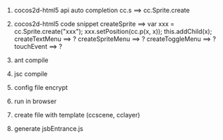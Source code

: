 1. cocos2d-html5 api auto completion
	cc.s ==> cc.Sprite.create

2. cocos2d-html5 code snippet
	createSprite ==> var xxx = cc.Sprite.create("xxx"); xxx.setPosition(cc.p(x, x)); this.addChild(x);
	createTextMenu ==> ?
	createSpriteMenu ==> ?
	createToggleMenu ==> ?
	touchEvent ==> ?

3. ant compile

4. jsc compile

5. config file encrypt

6. run in browser

7. create file with template (ccscene, cclayer)

8. generate jsbEntrance.js